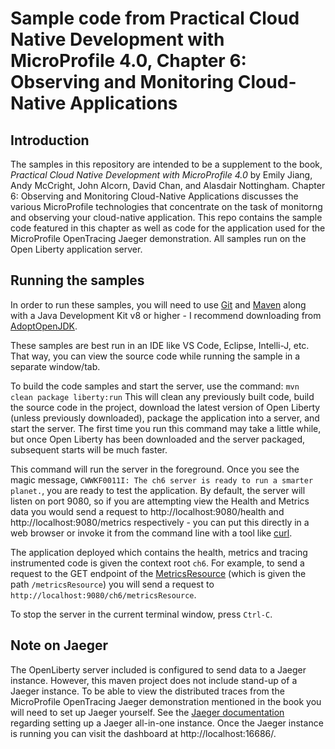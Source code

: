 # Sample code from Practical Cloud Native Development with MicroProfile 4.0, Chapter 6: Observing and Monitoring Cloud-Native Applications

## Introduction

The samples in this repository are intended to be a supplement to the book, _Practical Cloud Native Development with
MicroProfile 4.0_ by Emily Jiang, Andy McCright, John Alcorn, David Chan, and Alasdair Nottingham. Chapter 6: Observing and Monitoring Cloud-Native Applications
 discusses the various MicroProfile technologies that concentrate on the task of monitorng and observing your cloud-native application.
This repo contains the sample code featured in this chapter as well as code for the application used for the MicroProfile OpenTracing Jaeger demonstration.
All samples run on the Open Liberty application server.

## Running the samples

In order to run these samples, you will need to use [Git](https://git-scm.com/) and [Maven](https://maven.apache.org/)
along with a Java Development Kit v8 or higher - I recommend downloading from [AdoptOpenJDK](https://adoptopenjdk.net/).

These samples are best run in an IDE like VS Code, Eclipse, Intelli-J, etc. That way, you can view the source code while
running the sample in a separate window/tab.

To build the code samples and start the server, use the command: `mvn clean package liberty:run`
This will clean any previously built code, build the source code in the project, download the latest version of Open
Liberty (unless previously downloaded), package the application into a server, and start the server. The first time you
run this command may take a little while, but once Open Liberty has been downloaded and the server packaged, subsequent
starts will be much faster.

This command will run the server in the foreground. Once you see the magic message, 
`CWWKF0011I: The ch6 server is ready to run a smarter planet.`, you are ready to test the application. By default, the
server will listen on port 9080, so if you are attempting view the Health and Metrics data you would send a request to
http://localhost:9080/health and http://localhost:9080/metrics respectively - you can put this directly in a web browser 
or invoke it from the command line with a tool like [curl](https://curl.se/). 

The application deployed which contains the health, metrics and tracing instrumented code is given the context root `ch6`.
For example, to send a request to the GET endpoint of the [MetricsResource](https://github.com/PacktPublishing/Practical-Cloud-Native-Development-with-MicroProfile-4.0/blob/3423bc35a1942e99c928a7f4b660f16ef9201a76/ch6/src/main/java/com/packt/microprofile/book/ch6/metrics/MetricsResource.java) (which is given the path `/metricsResource`) you 
will send a request to `http://localhost:9080/ch6/metricsResource`.

To stop the server in the current terminal window, press `Ctrl-C`.

## Note on Jaeger
The OpenLiberty server included is configured to send data to a Jaeger instance. However, this maven project does not include stand-up of a Jaeger instance.
To be able to view the distributed traces from the MicroProfile OpenTracing Jaeger demonstration 
mentioned in the book you will need to set up Jaeger yourself. See the [Jaeger documentation](https://www.jaegertracing.io/docs/1.17/getting-started/#all-in-one) regarding setting up a Jaeger all-in-one instance.
Once the Jaeger instance is running you can visit the dashboard at http://localhost:16686/.
